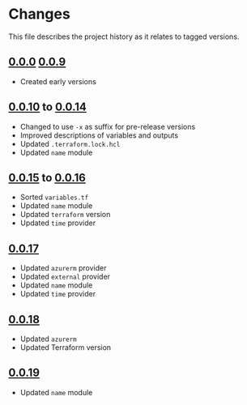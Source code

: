 # Changes
This file describes the project history as it relates to tagged versions.

## [0.0.0](.) [0.0.9](.)
- Created early versions

## [0.0.10](.) to [0.0.14](.)
- Changed to use `-x` as suffix for pre-release versions
- Improved descriptions of variables and outputs
- Updated `.terraform.lock.hcl`
- Updated `name` module

## [0.0.15](.) to [0.0.16](.)
- Sorted `variables.tf`
- Updated `name` module
- Updated `terraform` version
- Updated `time` provider

## [0.0.17](.)
- Updated `azurerm` provider
- Updated `external` provider
- Updated `name` module
- Updated `time` provider

## [0.0.18](.)
- Updated `azurerm`
- Updated Terraform version

## [0.0.19](.)
- Updated `name` module
